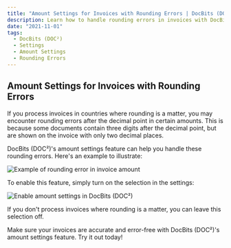 ```yaml
---
title: "Amount Settings for Invoices with Rounding Errors | DocBits (DOC²)"
description: Learn how to handle rounding errors in invoices with DocBits (DOC²)'s amount settings. This feature is especially useful for those processing invoices in countries where rounding is a matter. 
date: "2021-11-01"
tags:
  - DocBits (DOC²)
  - Settings
  - Amount Settings
  - Rounding Errors
---
```


## Amount Settings for Invoices with Rounding Errors

If you process invoices in countries where rounding is a matter, you may encounter rounding errors after the decimal point in certain amounts. This is because some documents contain three digits after the decimal point, but are shown on the invoice with only two decimal places. 

DocBits (DOC²)'s amount settings feature can help you handle these rounding errors. Here's an example to illustrate:

![Example of rounding error in invoice amount](/_images/docbits/Settings_Amount_2.png "Example of rounding error in invoice amount")

To enable this feature, simply turn on the selection in the settings:

![Enable amount settings in DocBits (DOC²)](/_images/docbits/Settings_Amount_4.png "Enable amount settings in DocBits (DOC²)")

If you don't process invoices where rounding is a matter, you can leave this selection off.

Make sure your invoices are accurate and error-free with DocBits (DOC²)'s amount settings feature. Try it out today!
